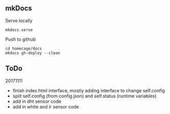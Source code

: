 
## mkDocs

Serve locally

    mkdocs serve
    
Push to github

    cd homecage/docs
    mkdocs gh-deploy --clean 
    
## ToDo

20171111
- finish index.html interface, mostly adding interface to change self.config
- split self.config (from config.json) and self.status (runtime variables)
- add in dht sensor code
- add in white and ir sensor code

